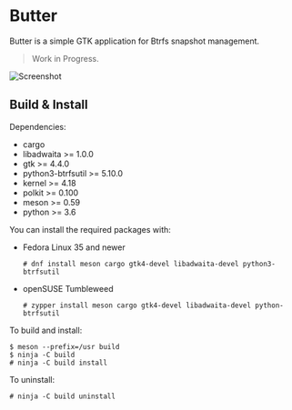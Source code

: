 # Butter

Butter is a simple GTK application for Btrfs snapshot management.

> Work in Progress.

![Screenshot](https://znie.org/images/butter/screenshot.png)

## Build & Install

Dependencies:

- cargo
- libadwaita >= 1.0.0
- gtk >= 4.4.0
- python3-btrfsutil >= 5.10.0
- kernel >= 4.18
- polkit >= 0.100
- meson >= 0.59
- python >= 3.6

You can install the required packages with:

- Fedora Linux 35 and newer

  ```
  # dnf install meson cargo gtk4-devel libadwaita-devel python3-btrfsutil
  ```

- openSUSE Tumbleweed

  ```
  # zypper install meson cargo gtk4-devel libadwaita-devel python-btrfsutil
  ```

To build and install:

```
$ meson --prefix=/usr build
$ ninja -C build
# ninja -C build install
```

To uninstall:

```
# ninja -C build uninstall
```
